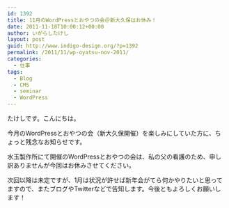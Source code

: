 ```yaml
---
id: 1392
title: 11月のWordPressとおやつの会＠新大久保はお休み！
date: 2011-11-18T10:00:12+00:00
author: いがらしたけし
layout: post
guid: http://www.indigo-design.org/?p=1392
permalink: /2011/11/wp-oyatsu-nov-2011/
categories:
  - 仕事
tags:
  - Blog
  - CMS
  - seminar
  - WordPress
---
```

たけしです。こんにちは。

今月のWordPressとおやつの会（新大久保開催）を楽しみにしていた方に、ちょっと残念なお知らせです。

水玉製作所にて開催のWordPressとおやつの会は、私の父の看護のため、申し訳ありませんが今回はお休みさせてください。

次回以降は未定ですが、1月は状況が許せば新年会がてら何かやりたいと思ってますので、またブログやTwitterなどで告知します。今後ともよろしくお願いします！
